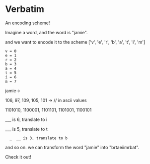 # Verbatim

An encoding scheme!


Imagine a word, and the word is "jamie".


and we want to encode it to the scheme ['v', 'e', 'r', 'b', 'a', 't', 'i', 'm']

```
v = 0
e = 1
r = 2
b = 3
a = 4
t = 5
i = 6
m = 7
```
jamie->


106, 97, 109, 105, 101 -> // in ascii values


1101010, 1100001, 1101101, 1101001, 1100101


___ is 6, translate to i


   ___ is 5, translate to t


      _  __ is 3, translate to b


and so on. we can transform the word "jamie" into "brtaeiimrbat".


Check it out!

